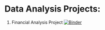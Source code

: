 # Data Analysis Projects:

1. Financial Analysis Project   [![Binder](https://mybinder.org/badge_logo.svg)](https://mybinder.org/v2/gh/rasheeqqua/data_analysis_projects.git/fin?labpath=Fin%20Project.ipynb)
